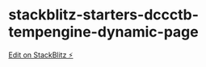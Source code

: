 # stackblitz-starters-dccctb-tempengine-dynamic-page

[Edit on StackBlitz ⚡️](https://stackblitz.com/edit/stackblitz-starters-dccctb)